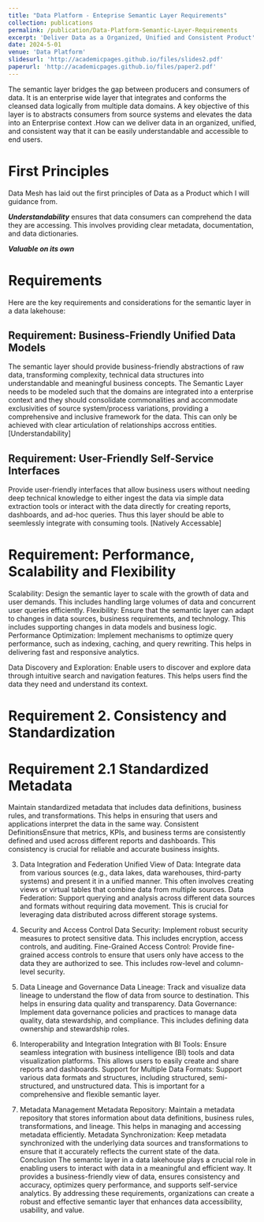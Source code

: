 ```yaml
---
title: "Data Platform - Enteprise Semantic Layer Requirements"
collection: publications
permalink: /publication/Data-Platform-Semantic-Layer-Requirements
excerpt: 'Deliver Data as a Organized, Unified and Consistent Product'
date: 2024-5-01
venue: 'Data Platform'
slidesurl: 'http://academicpages.github.io/files/slides2.pdf'
paperurl: 'http://academicpages.github.io/files/paper2.pdf'
---
```


The semantic layer bridges the gap between producers and consumers of data. It is an enterprise wide layer that integrates and conforms the cleansed data logically from multiple data domains. A key objective of this layer is to abstracts consumers from source systems and elevates the data into an Enterprise context .How can we deliver data in an organized, unified, and consistent way that it can be easily understandable and accessible to end users. 

# First Principles
Data Mesh has laid out the first principles of Data as a Product which I will guidance from.

***Understandability*** ensures that data consumers can comprehend the data they are accessing. This involves providing clear metadata, documentation, and data dictionaries.

***Valuable on its own***


# Requirements
Here are the key requirements and considerations for the semantic layer in a data lakehouse:

## Requirement: Business-Friendly Unified Data Models
The semantic layer should provide business-friendly abstractions of raw data, transforming complexity, technical data structures into understandable and meaningful business concepts. The Semantic Layer needs to be modeled such that the domains are integrated into a enterprise context and they should consolidate commonalities and accommodate exclusivities of source system/process variations, providing a comprehensive and inclusive framework for the data. This can only be achieved with clear articulation of relationships accross entities.[Understandability]

## Requirement: User-Friendly Self-Service Interfaces
Provide user-friendly interfaces that allow business users without needing deep technical knowledge to either ingest the data via simple data extraction tools or interact with the data directly for creating reports, dashboards, and ad-hoc queries. Thus this layer should be able to seemlessly integrate with consuming tools. [Natively Accessable]

# Requirement: Performance, Scalability and Flexibility
Scalability: Design the semantic layer to scale with the growth of data and user demands. This includes handling large volumes of data and concurrent user queries efficiently.
Flexibility: Ensure that the semantic layer can adapt to changes in data sources, business requirements, and technology. This includes supporting changes in data models and business logic.
Performance Optimization: Implement mechanisms to optimize query performance, such as indexing, caching, and query rewriting. This helps in delivering fast and responsive analytics.

Data Discovery and Exploration: Enable users to discover and explore data through intuitive search and navigation features. This  helps users find the data they need and understand its context.

# Requirement 2. Consistency and Standardization
# Requirement 2.1 Standardized Metadata
Maintain standardized metadata that includes data definitions, business rules, and transformations. This helps in ensuring that users and applications interpret the data in the same way.
Consistent DefinitionsEnsure that metrics, KPIs, and business terms are consistently defined and used across different reports and dashboards. This consistency is crucial for reliable and accurate business insights.

3. Data Integration and Federation
Unified View of Data: Integrate data from various sources (e.g., data lakes, data warehouses, third-party systems) and present it in a unified manner. This often involves creating views or virtual tables that combine data from multiple sources.
Data Federation: Support querying and analysis across different data sources and formats without requiring data movement. This is crucial for leveraging data distributed across different storage systems.

5. Security and Access Control
Data Security: Implement robust security measures to protect sensitive data. This includes encryption, access controls, and auditing.
Fine-Grained Access Control: Provide fine-grained access controls to ensure that users only have access to the data they are authorized to see. This includes row-level and column-level security.

7. Data Lineage and Governance
Data Lineage: Track and visualize data lineage to understand the flow of data from source to destination. This helps in ensuring data quality and transparency.
Data Governance: Implement data governance policies and practices to manage data quality, data stewardship, and compliance. This includes defining data ownership and stewardship roles.

8. Interoperability and Integration
Integration with BI Tools: Ensure seamless integration with business intelligence (BI) tools and data visualization platforms. This allows users to easily create and share reports and dashboards.
Support for Multiple Data Formats: Support various data formats and structures, including structured, semi-structured, and unstructured data. This is important for a comprehensive and flexible semantic layer.



10. Metadata Management
Metadata Repository: Maintain a metadata repository that stores information about data definitions, business rules, transformations, and lineage. This helps in managing and accessing metadata efficiently.
Metadata Synchronization: Keep metadata synchronized with the underlying data sources and transformations to ensure that it accurately reflects the current state of the data.
Conclusion
The semantic layer in a data lakehouse plays a crucial role in enabling users to interact with data in a meaningful and efficient way. It provides a business-friendly view of data, ensures consistency and accuracy, optimizes query performance, and supports self-service analytics. By addressing these requirements, organizations can create a robust and effective semantic layer that enhances data accessibility, usability, and value.
